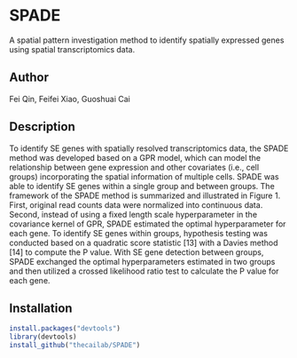# SPADE
A spatial pattern investigation method to identify spatially expressed genes using spatial transcriptomics data.

## Author
Fei Qin, Feifei Xiao, Guoshuai Cai

## Description
To identify SE genes with spatially resolved transcriptomics data, the SPADE method was developed based on a GPR model, which can model the relationship between gene expression and other covariates (i.e., cell groups) incorporating the spatial information of multiple cells. SPADE was able to identify SE genes within a single group and between groups. The framework of the SPADE method is summarized and illustrated in Figure 1. First, original read counts data were normalized into continuous data. Second, instead of using a fixed length scale hyperparameter in the covariance kernel of GPR, SPADE estimated the optimal hyperparameter for each gene. To identify SE genes within groups, hypothesis testing was conducted based on a quadratic score statistic [13] with a Davies method [14] to compute the P value. With SE gene detection between groups, SPADE exchanged the optimal hyperparameters estimated in two groups and then utilized a crossed likelihood ratio test to calculate the P value for each gene. 

## Installation
```r
install.packages("devtools")
library(devtools)
install_github("thecailab/SPADE")
```
